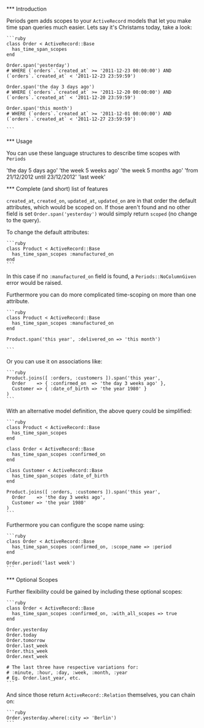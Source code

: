 *** Introduction

Periods gem adds scopes to your `ActiveRecord` models that let you make time span queries
much easier. Lets say it's Christams today, take a look:

    ```ruby
    class Order < ActiveRecord::Base
      has_time_span_scopes
    end

    Order.span('yesterday')
    # WHERE (`orders`.`created_at` >= '2011-12-23 00:00:00') AND (`orders`.`created_at` < '2011-12-23 23:59:59')

    Order.span('the day 3 days ago')
    # WHERE (`orders`.`created_at` >= '2011-12-20 00:00:00') AND (`orders`.`created_at` < '2011-12-20 23:59:59')

    Order.span('this month')
    # WHERE (`orders`.`created_at` >= '2011-12-01 00:00:00') AND (`orders`.`created_at` < '2011-12-27 23:59:59')

    ```

*** Usage

You can use these language structures to describe time scopes with `Periods`

'the day 5 days ago'
'the week 5 weeks ago'
'the week 5 months ago'
'from 21/12/2012 until 23/12/2012'
'last week'

*** Complete (and short) list of features

`created_at`, `created_on`, `updated_at`, `updated_on` are in that order the
default attributes, which would be scoped on. If those aren't found and no
other field is set `Order.span('yesterday')` would simply return `scoped`
(no change to the query).

To change the default attributes:

    ```ruby
    class Product < ActiveRecord::Base
      has_time_span_scopes :manufactured_on
    end
    ```

In this case if no `:manufactured_on` field is found, a `Periods::NoColumnGiven`
error would be raised.

Furthermore you can do more complicated time-scoping on more than one attribute.

    ```ruby
    class Product < ActiveRecord::Base
      has_time_span_scopes :manufactured_on
    end

    Product.span('this year', :delivered_on => 'this month')

    ```

Or you can use it on associations like:

    ```ruby
    Product.joins([ :orders, :customers ]).span('this year',
      Order    => { :confirmed_on  => 'the day 3 weeks ago' },
      Customer => { :date_of_birth => 'the year 1980' }
    )
    ```

With an alternative model definition, the above query could be simplified:

    ```ruby
    class Product < ActiveRecord::Base
      has_time_span_scopes
    end

    class Order < ActiveRecord::Base
      has_time_span_scopes :confirmed_on
    end

    class Customer < ActiveRecord::Base
      has_time_span_scopes :date_of_birth
    end

    Product.joins([ :orders, :customers ]).span('this year',
      Order    => 'the day 3 weeks ago',
      Customer => 'the year 1980'
    )
    ```

Furthermore you can configure the scope name using:

    ```ruby
    class Order < ActiveRecord::Base
      has_time_span_scopes :confirmed_on, :scope_name => :period
    end

    Order.period('last week')
    ```

*** Optional Scopes

Further flexibility could be gained by including these optional scopes:

    ```ruby
    class Order < ActiveRecord::Base
      has_time_span_scopes :confirmed_on, :with_all_scopes => true
    end

    Order.yesterday
    Order.today
    Order.tomorrow
    Order.last_week
    Order.this_week
    Order.next_week

    # The last three have respective variations for:
    # :minute, :hour, :day, :week, :month, :year
    # Eg. Order.last_year, etc.
    ```

And since those return `ActiveRecord::Relation` themselves, you can chain on:

    ```ruby
    Order.yesterday.where(:city => 'Berlin')
    ```

